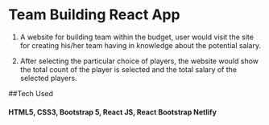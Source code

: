# Team Building React App

1. A website for building team within the budget, user would visit the site for creating his/her team having in knowledge about the potential salary.

2. After selecting the particular choice of players, the website would show the total count of the player is selected and the total salary of the selected players.

##Tech Used 
#### HTML5, CSS3, Bootstrap 5, React JS, React Bootstrap Netlify
